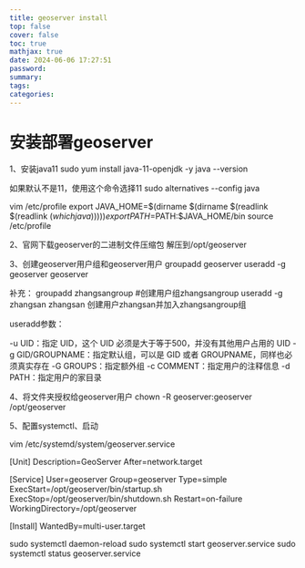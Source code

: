 ```yaml
---
title: geoserver install
top: false
cover: false
toc: true
mathjax: true
date: 2024-06-06 17:27:51
password:
summary:
tags:
categories:
---
```

# 安装部署geoserver
1、安装java11
sudo yum install java-11-openjdk -y
java --version

如果默认不是11，使用这个命令选择11
sudo alternatives --config java

vim /etc/profile
export JAVA_HOME=$(dirname $(dirname $(readlink $(readlink $(which java)))))
export PATH=$PATH:$JAVA_HOME/bin
source /etc/profile

2、官网下载geoserver的二进制文件压缩包
解压到/opt/geoserver

3、创建geoserver用户组和geoserver用户
groupadd geoserver
useradd -g geoserver geoserver

补充：
groupadd zhangsangroup   #创建用户组zhangsangroup
useradd -g zhangsan zhangsan  创建用户zhangsan并加入zhangsangroup组

useradd参数：

-u UID：指定 UID，这个 UID 必须是大于等于500，并没有其他用户占用的 UID
-g GID/GROUPNAME：指定默认组，可以是 GID 或者 GROUPNAME，同样也必须真实存在
-G GROUPS：指定额外组
-c COMMENT：指定用户的注释信息
-d PATH：指定用户的家目录

4、将文件夹授权给geoserver用户
chown -R geoserver:geoserver /opt/geoserver

5、配置systemctl、启动

vim /etc/systemd/system/geoserver.service

[Unit]
Description=GeoServer
After=network.target

[Service]
User=geoserver
Group=geoserver
Type=simple
ExecStart=/opt/geoserver/bin/startup.sh
ExecStop=/opt/geoserver/bin/shutdown.sh
Restart=on-failure
WorkingDirectory=/opt/geoserver

[Install]
WantedBy=multi-user.target


sudo systemctl daemon-reload
sudo systemctl start geoserver.service
sudo systemctl status geoserver.service
